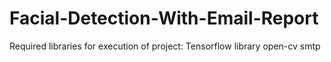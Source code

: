 # Facial-Detection-With-Email-Report
Required libraries for execution of project:
Tensorflow library
open-cv
smtp
